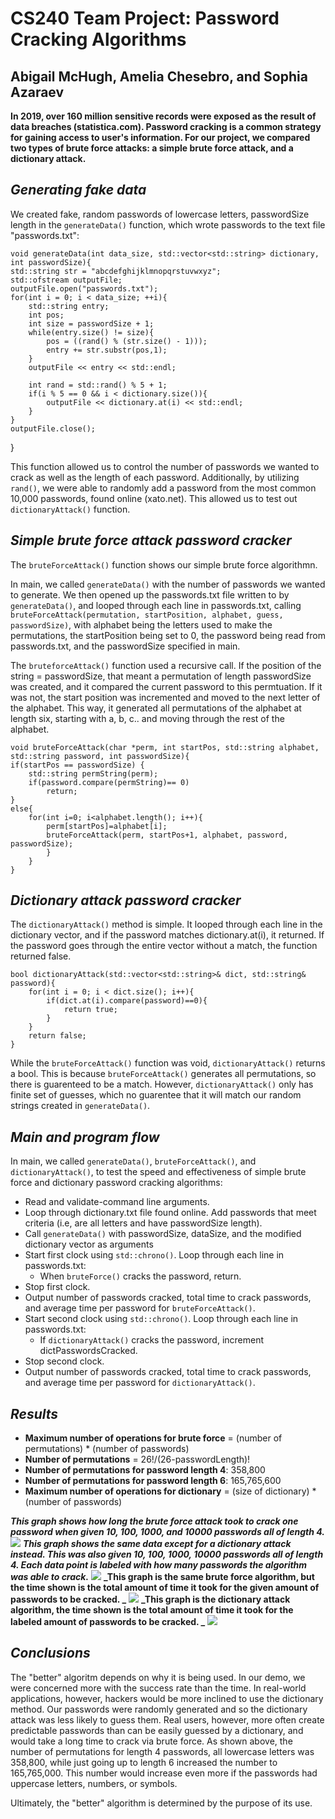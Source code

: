# CS240 Team Project: Password Cracking Algorithms
## Abigail McHugh, Amelia Chesebro, and Sophia Azaraev

**In 2019, over 160 million sensitive records were exposed as the result of data breaches (statistica.com). Password cracking is a common strategy for gaining access to user's information.
For our project, we compared two types of brute force attacks: a simple brute force attack, and a
dictionary attack.**

## _Generating fake data_
We created fake, random passwords of lowercase letters, passwordSize length in the `generateData()` function, which wrote passwords to the text file "passwords.txt": 

	void generateData(int data_size, std::vector<std::string> dictionary, int passwordSize){
	std::string str = "abcdefghijklmnopqrstuvwxyz";
	std::ofstream outputFile;
	outputFile.open("passwords.txt");
	for(int i = 0; i < data_size; ++i){
		std::string entry;
		int pos;
		int size = passwordSize + 1;
		while(entry.size() != size){
			pos = ((rand() % (str.size() - 1)));
			entry += str.substr(pos,1);
		}
		outputFile << entry << std::endl;

		int rand = std::rand() % 5 + 1;
		if(i % 5 == 0 && i < dictionary.size()){
			outputFile << dictionary.at(i) << std::endl;
		}
	}
	outputFile.close();
}

This function allowed us to control the number of passwords we wanted to crack as well as the length of each password. Additionally, by utilizing `rand()`, we were able to randomly add a password from the most common 10,000 passwords, found online (xato.net). This allowed us to test out `dictionaryAttack()` function.

## _Simple brute force attack password cracker_
The `bruteForceAttack()` function shows our simple brute force algorithmn.

In main, we called `generateData()` with the number of passwords we wanted to generate. We then opened up the passwords.txt file written to by `generateData()`, and looped through each line in passwords.txt, calling `bruteForceAttack(permutation, startPosition, alphabet, guess, passwordSize)`, with alphabet being the letters used to make the permutations, the startPosition being set to 0, the password being read from passwords.txt, and the passwordSize specified in main.

The `bruteforceAttack()` function used a recursive call. If the position of the string = passwordSize, that meant a permutation of length passwordSize was created, and it compared the current password to this permtuation. If it was not, the start position was incremented and moved to the next letter of the alphabet. This way, it generated all permutations of the alphabet at length six, starting with a, b, c.. and moving through the rest of the alphabet.

	void bruteForceAttack(char *perm, int startPos, std::string alphabet, std::string password, int passwordSize){
	if(startPos == passwordSize) {
		std::string permString(perm);
		if(password.compare(permString)== 0)
			return;
	}
	else{
		for(int i=0; i<alphabet.length(); i++){
			perm[startPos]=alphabet[i];
			bruteForceAttack(perm, startPos+1, alphabet, password, passwordSize);
			}
		}	
	}

## _Dictionary attack password cracker_
The `dictionaryAttack()` method is simple. It looped through each line in the dictionary vector, and if the password matches dictionary.at(i), it returned. If the password goes through the entire vector without a match, the function returned false.

	bool dictionaryAttack(std::vector<std::string>& dict, std::string& password){
		for(int i = 0; i < dict.size(); i++){
			if(dict.at(i).compare(password)==0){
				return true;
			}
		}
		return false;
	}

While the `bruteForceAttack()` function was void, `dictionaryAttack()` returns a bool. This is because `bruteForceAttack()` generates all permutations, so there is guarenteed to be a match. However, `dictionaryAttack()` only has finite set of guesses, which no guarentee that it will match our random strings created in `generateData()`. 

## _Main and program flow_
In main, we called `generateData()`, `bruteForceAttack()`, and `dictionaryAttack()`, to test the speed and effectiveness of simple brute force and dictionary password cracking algorithms:
- Read and validate-command line arguments.
- Loop through dictionary.txt file found online. Add passwords that meet criteria (i.e, are all letters and have passwordSize 	length).
- Call `generateData()` with passwordSize, dataSize, and the modified dictionary vector as arguments
- Start first clock using `std::chrono()`. Loop through each line in passwords.txt:
    - When `bruteForce()` cracks the password, return.
- Stop first clock.
- Output number of passwords cracked, total time to crack passwords, and average time per password for `bruteForceAttack()`.
- Start second clock using `std::chrono()`. Loop through each line in passwords.txt:
    - If `dictionaryAttack()` cracks the password, increment dictPasswordsCracked.
- Stop second clock.
- Output number of passwords cracked, total time to crack passwords, and average time per password for `dictionaryAttack()`.

## _Results_ 
- **Maximum number of operations for brute force** = (number of permutations) * (number of passwords)
- **Number of permutations** = 26!/(26-passwordLength)!
- **Number of permutations for password length 4**: 358,800
- **Number of permutations for password length 6**: 165,765,600
- **Maximum number of operations for dictionary** = (size of dictionary) * (number of passwords)

**_This graph shows how long the brute force attack took to crack one password when given 10, 100, 1000, and 10000 passwords all of length 4._**
![](images/Brute1.png)
**_This graph shows the same data except for a dictionary attack instead. This was also given 10, 100, 1000, 10000 passwords all of length 4. Each data point is labeled with how many passwords the algorithm was able to crack._**
![](images/Dic1.png)
**_This graph is the same brute force algorithm, but the time shown is the total amount of time it took for the given amount of passwords to be cracked. _**
![](images/Brute2.png)
**_This graph is the dictionary attack algorithm, the time shown is the total amount of time it took for the labeled amount of passwords to be cracked. _**
![](images/Dic2.png)

## _Conclusions_
The "better" algoritm depends on why it is being used. In our demo, we were concerned more with the success rate than the time. In real-world applications, however, hackers would be more inclined to use the dictionary method. Our passwords were randomly generated and so the dictionary attack was less likely to guess them. Real users, however, more often create predictable passwords than can be easily guessed by a dictionary, and would take a long time to crack via brute force. As shown above, the number of permutations for length 4 passwords, all lowercase letters was 358,800, while just going up to length 6 increased the number to 165,765,000. This number would increase even more if the passwords had uppercase letters, numbers, or symbols.

Ultimately, the "better" algorithm is determined by the purpose of its use. 

